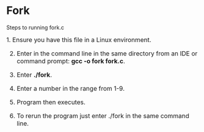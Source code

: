 # Fork

Steps to running fork.c
<div style="font-size:16px;">1. Ensure you have this file in a Linux environment.

2. Enter in the command line in the same directory from an IDE or command prompt: **gcc -o fork fork.c**.

3. Enter  **./fork**.

4. Enter a number in the range from 1-9.

5. Program then executes.

6. To rerun the program just enter ./fork in the same command line.
</div>




